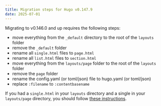 ```yaml
---
title: Migration steps for Hugo v0.147.9
date: 2025-07-01
---
```


Migrating to v0.146.0 and up requires the following steps:

- move everything from the `_default` directory to the root of the `layouts` folder
- remove the `_default` folder
- rename all `single.html` files to `page.html`
- rename all `list.html` files to `section.html`
- move everything from the `layouts/page` folder to the root of the `layouts` folder
- remove the `page` folder
- rename the config.yaml (or toml/json) file to hugo.yaml (or toml/json)
- replace `:filename` to `:contentbasename`

If you had a `single.html` in your `layouts` directory and a single in your `layouts/page` directory, you should follow [these instructions](https://discourse.gohugo.io/t/possible-bug-single-layout-for-pages-in-v0-147-9/55179/8).